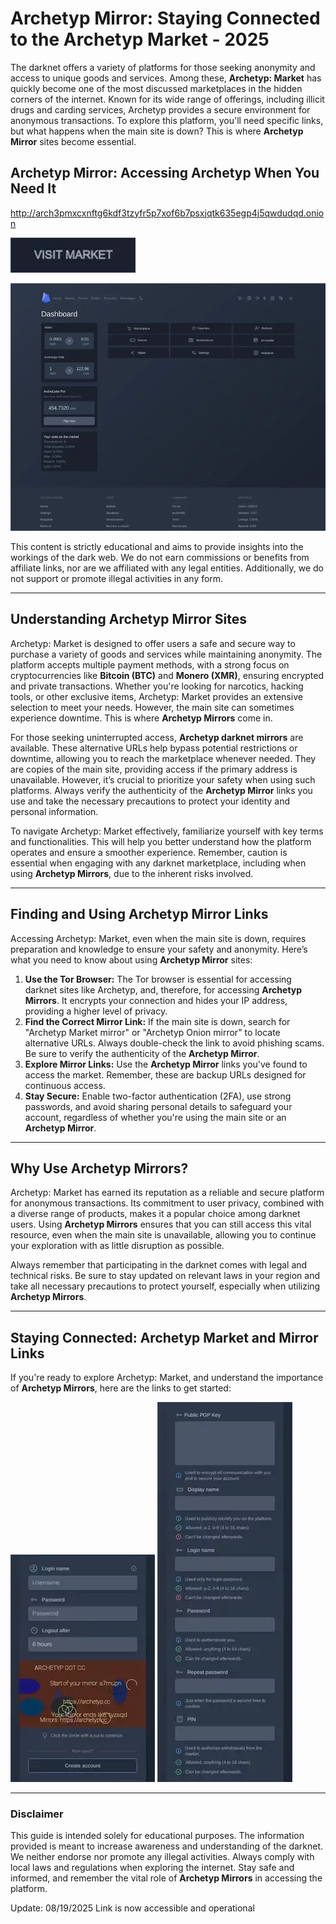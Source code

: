 # Archetyp Mirror: Staying Connected to the Archetyp Market - 2025

The darknet offers a variety of platforms for those seeking anonymity and access to unique goods and services. Among these, **Archetyp: Market** has quickly become one of the most discussed marketplaces in the hidden corners of the internet. Known for its wide range of offerings, including illicit drugs and carding services, Archetyp provides a secure environment for anonymous transactions. To explore this platform, you'll need specific links, but what happens when the main site is down? This is where **Archetyp Mirror** sites become essential.

## Archetyp Mirror: Accessing Archetyp When You Need It

http://arch3pmxcxnftg6kdf3tzyfr5p7xof6b7psxjqtk635egp4j5qwdudqd.onion

[<img src="/local/tab.webp" width="200">](http://arch3pmxcxnftg6kdf3tzyfr5p7xof6b7psxjqtk635egp4j5qwdudqd.onion)

<a href="http://arch3pmxcxnftg6kdf3tzyfr5p7xof6b7psxjqtk635egp4j5qwdudqd.onion"><img src="/local/segment.webp" alt="Archetyp Preview" style="max-width: 100%;"></a>

This content is strictly educational and aims to provide insights into the workings of the dark web. We do not earn commissions or benefits from affiliate links, nor are we affiliated with any legal entities. Additionally, we do not support or promote illegal activities in any form.

---

## Understanding Archetyp Mirror Sites

Archetyp: Market is designed to offer users a safe and secure way to purchase a variety of goods and services while maintaining anonymity. The platform accepts multiple payment methods, with a strong focus on cryptocurrencies like **Bitcoin (BTC)** and **Monero (XMR)**, ensuring encrypted and private transactions. Whether you're looking for narcotics, hacking tools, or other exclusive items, Archetyp: Market provides an extensive selection to meet your needs. However, the main site can sometimes experience downtime. This is where **Archetyp Mirrors** come in.

For those seeking uninterrupted access, **Archetyp darknet mirrors** are available. These alternative URLs help bypass potential restrictions or downtime, allowing you to reach the marketplace whenever needed. They are copies of the main site, providing access if the primary address is unavailable. However, it’s crucial to prioritize your safety when using such platforms. Always verify the authenticity of the **Archetyp Mirror** links you use and take the necessary precautions to protect your identity and personal information.

To navigate Archetyp: Market effectively, familiarize yourself with key terms and functionalities. This will help you better understand how the platform operates and ensure a smoother experience. Remember, caution is essential when engaging with any darknet marketplace, including when using **Archetyp Mirrors**, due to the inherent risks involved.

---

## Finding and Using Archetyp Mirror Links

Accessing Archetyp: Market, even when the main site is down, requires preparation and knowledge to ensure your safety and anonymity. Here’s what you need to know about using **Archetyp Mirror** sites:

1.  **Use the Tor Browser:** The Tor browser is essential for accessing darknet sites like Archetyp, and, therefore, for accessing **Archetyp Mirrors**. It encrypts your connection and hides your IP address, providing a higher level of privacy.
2.  **Find the Correct Mirror Link:** If the main site is down, search for "Archetyp Market mirror" or "Archetyp Onion mirror" to locate alternative URLs. Always double-check the link to avoid phishing scams. Be sure to verify the authenticity of the **Archetyp Mirror**.
3.  **Explore Mirror Links:** Use the **Archetyp Mirror** links you've found to access the market. Remember, these are backup URLs designed for continuous access.
4.  **Stay Secure:** Enable two-factor authentication (2FA), use strong passwords, and avoid sharing personal details to safeguard your account, regardless of whether you're using the main site or an **Archetyp Mirror**.

---

## Why Use Archetyp Mirrors?

Archetyp: Market has earned its reputation as a reliable and secure platform for anonymous transactions. Its commitment to user privacy, combined with a diverse range of products, makes it a popular choice among darknet users. Using **Archetyp Mirrors** ensures that you can still access this vital resource, even when the main site is unavailable, allowing you to continue your exploration with as little disruption as possible.

Always remember that participating in the darknet comes with legal and technical risks. Be sure to stay updated on relevant laws in your region and take all necessary precautions to protect yourself, especially when utilizing **Archetyp Mirrors**.

---

## Staying Connected: Archetyp Market and Mirror Links

If you're ready to explore Archetyp: Market, and understand the importance of **Archetyp Mirrors**, here are the links to get started:

<a href="http://arch3pmxcxnftg6kdf3tzyfr5p7xof6b7psxjqtk635egp4j5qwdudqd.onion"><img src="/local/accent.webp" alt="Archetyp Login" style="max-width: 100%;"></a>
<a href="http://arch3pmxcxnftg6kdf3tzyfr5p7xof6b7psxjqtk635egp4j5qwdudqd.onion"><img src="/local/tall.webp" alt="Archetyp Register" style="max-width: 100%;"></a>

---

### Disclaimer

This guide is intended solely for educational purposes. The information provided is meant to increase awareness and understanding of the darknet. We neither endorse nor promote any illegal activities. Always comply with local laws and regulations when exploring the internet. Stay safe and informed, and remember the vital role of **Archetyp Mirrors** in accessing the platform.





Update:  08/19/2025 Link is now accessible and operational